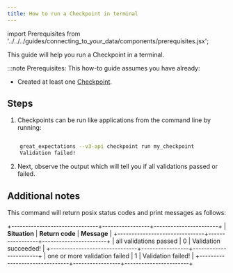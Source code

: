 ```yaml
---
title: How to run a Checkpoint in terminal
---
```


import Prerequisites from '../../../guides/connecting_to_your_data/components/prerequisites.jsx';

This guide will help you run a Checkpoint in a terminal.

:::note Prerequisites: This how-to guide assumes you have already:

  - Created at least one [Checkpoint](./how-to-create-a-new-checkpoint).

Steps
-----

1. Checkpoints can be run like applications from the command line by running:

```bash

    great_expectations --v3-api checkpoint run my_checkpoint
    Validation failed!
```

2. Next, observe the output which will tell you if all validations passed or failed.

Additional notes
----------------

This command will return posix status codes and print messages as follows:

+-------------------------------+-----------------+-----------------------+
| **Situation**                 | **Return code** | **Message**           |
+-------------------------------+-----------------+-----------------------+
| all validations passed        | 0               | Validation succeeded! |
+-------------------------------+-----------------+-----------------------+
| one or more validation failed | 1               | Validation failed!    |
+-------------------------------+-----------------+-----------------------+
